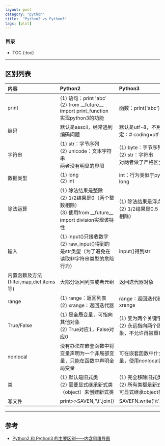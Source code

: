 ```yaml
---
layout: post
category: "python"
title:  "Python2 vs Python3"
tags: [plot]
---
```


<script type="text/javascript" async
  src="https://cdn.mathjax.org/mathjax/latest/MathJax.js?config=TeX-MML-AM_CHTML">
</script>

### 目录

- TOC
{:toc}

---

## 区别列表

| 内容 | Python2 | Python3 |
|:--------|:-------|:--------|
| print   | (1) 语句：print 'abc'  <br> (2) from \_\_future__ import print_function 实现python3的功能| 函数：print('abc')   |
|编码|默认是asscii，经常遇到编码问题|默认是utf-8，不用在抬头指定：# coding=utf-8|
|字符串|(1) str：字节序列 <br> (2) unicode：文本字符串 <br> 两者没有明显的界限 |(1) byte：字节序列（新增） <br> (2) str：字符串<br> 对两者做了严格区分|
|数据类型|(1) long <br> (2) int|int：行为类似于python2中的long|
|除法运算|(1) 除法结果是整除 <br> (2) 1/2结果是0（两个整数相除）<br> (3) 使用from \_\_future__ import division实现该特性|(1) 除法结果是浮点数 <br> (2) 1/2结果是0.5（两个整数相除）|
|输入|(1) input()只接收数字 <br> (2) raw_input()得到的是str类型（为了避免在读取非字符串类型的危险行为）|input()得到str|
|内置函数及方法<br>(filter,map,dict.items等)|大部分返回列表或者元组|返回迭代器对象|
|range|(1) range：返回列表<br> (2) xrange：返回迭代器|range：返回迭代器，取消xrange|
|True/False|(1) 是全局变量，可指向其他对象<br> (2) True对应1，False对应0|(1) 变为两个关键字<br> (2) 永远指向两个固定的对象，不允许再被重新赋值|
|nonlocal|没有办法在嵌套函数中将变量声明为一个非局部变量，只能在函数中声明全局变量|可在嵌套函数中什么非局部变量，使用nonlocal实现|
|类|(1) 默认是旧式类<br> (2) 需要显式继承新式类（object）来创建新式类|(1) 完全移除旧式类<br> (2) 所有类都是新式类，但仍可显式继承object类|
|写文件|print>>SAVEN,'\t'.join()|SAVEFN.write('\t'.join()+'\n')|

---

## 参考

* [Python2 和 Python3 的主要区别——内含思维导图](https://blog.csdn.net/weixin_42105977/article/details/80839700)